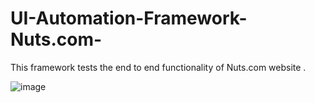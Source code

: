 # UI-Automation-Framework-Nuts.com-

This framework tests the end to end functionality of Nuts.com website .





















![image](https://user-images.githubusercontent.com/52350167/112081718-7f0fee00-8b5a-11eb-88b8-b7922a960bb1.png)
